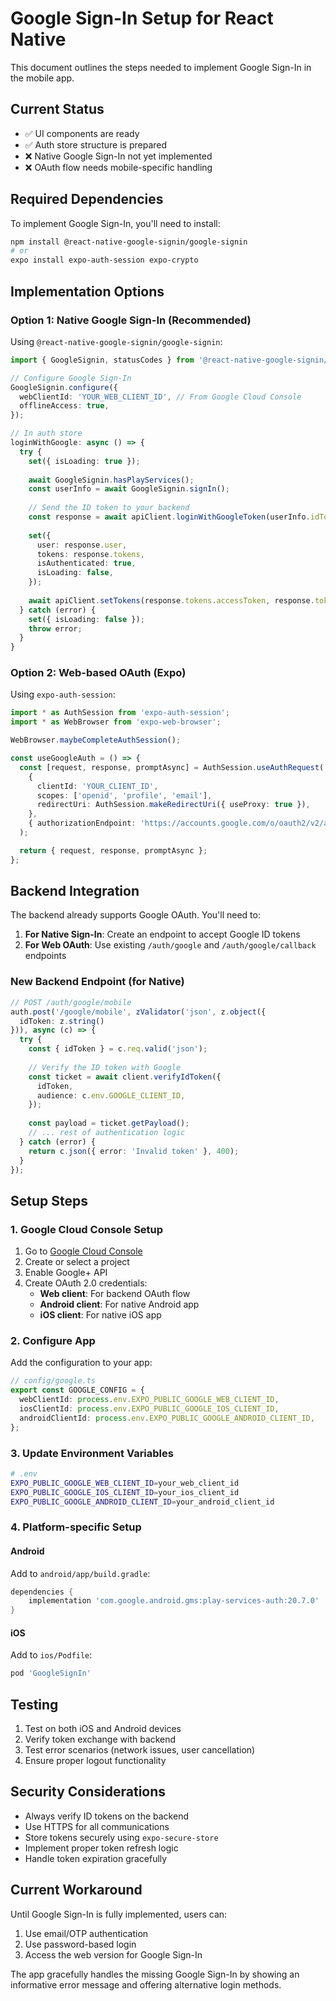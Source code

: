 # Google Sign-In Setup for React Native

This document outlines the steps needed to implement Google Sign-In in the mobile app.

## Current Status

- ✅ UI components are ready
- ✅ Auth store structure is prepared
- ❌ Native Google Sign-In not yet implemented
- ❌ OAuth flow needs mobile-specific handling

## Required Dependencies

To implement Google Sign-In, you'll need to install:

```bash
npm install @react-native-google-signin/google-signin
# or
expo install expo-auth-session expo-crypto
```

## Implementation Options

### Option 1: Native Google Sign-In (Recommended)

Using `@react-native-google-signin/google-signin`:

```typescript
import { GoogleSignin, statusCodes } from '@react-native-google-signin/google-signin';

// Configure Google Sign-In
GoogleSignin.configure({
  webClientId: 'YOUR_WEB_CLIENT_ID', // From Google Cloud Console
  offlineAccess: true,
});

// In auth store
loginWithGoogle: async () => {
  try {
    set({ isLoading: true });
    
    await GoogleSignin.hasPlayServices();
    const userInfo = await GoogleSignin.signIn();
    
    // Send the ID token to your backend
    const response = await apiClient.loginWithGoogleToken(userInfo.idToken);
    
    set({
      user: response.user,
      tokens: response.tokens,
      isAuthenticated: true,
      isLoading: false,
    });
    
    await apiClient.setTokens(response.tokens.accessToken, response.tokens.refreshToken);
  } catch (error) {
    set({ isLoading: false });
    throw error;
  }
}
```

### Option 2: Web-based OAuth (Expo)

Using `expo-auth-session`:

```typescript
import * as AuthSession from 'expo-auth-session';
import * as WebBrowser from 'expo-web-browser';

WebBrowser.maybeCompleteAuthSession();

const useGoogleAuth = () => {
  const [request, response, promptAsync] = AuthSession.useAuthRequest(
    {
      clientId: 'YOUR_CLIENT_ID',
      scopes: ['openid', 'profile', 'email'],
      redirectUri: AuthSession.makeRedirectUri({ useProxy: true }),
    },
    { authorizationEndpoint: 'https://accounts.google.com/o/oauth2/v2/auth' }
  );

  return { request, response, promptAsync };
};
```

## Backend Integration

The backend already supports Google OAuth. You'll need to:

1. **For Native Sign-In**: Create an endpoint to accept Google ID tokens
2. **For Web OAuth**: Use existing `/auth/google` and `/auth/google/callback` endpoints

### New Backend Endpoint (for Native)

```typescript
// POST /auth/google/mobile
auth.post('/google/mobile', zValidator('json', z.object({
  idToken: z.string()
})), async (c) => {
  try {
    const { idToken } = c.req.valid('json');
    
    // Verify the ID token with Google
    const ticket = await client.verifyIdToken({
      idToken,
      audience: c.env.GOOGLE_CLIENT_ID,
    });
    
    const payload = ticket.getPayload();
    // ... rest of authentication logic
  } catch (error) {
    return c.json({ error: 'Invalid token' }, 400);
  }
});
```

## Setup Steps

### 1. Google Cloud Console Setup

1. Go to [Google Cloud Console](https://console.cloud.google.com/)
2. Create or select a project
3. Enable Google+ API
4. Create OAuth 2.0 credentials:
   - **Web client**: For backend OAuth flow
   - **Android client**: For native Android app
   - **iOS client**: For native iOS app

### 2. Configure App

Add the configuration to your app:

```typescript
// config/google.ts
export const GOOGLE_CONFIG = {
  webClientId: process.env.EXPO_PUBLIC_GOOGLE_WEB_CLIENT_ID,
  iosClientId: process.env.EXPO_PUBLIC_GOOGLE_IOS_CLIENT_ID,
  androidClientId: process.env.EXPO_PUBLIC_GOOGLE_ANDROID_CLIENT_ID,
};
```

### 3. Update Environment Variables

```bash
# .env
EXPO_PUBLIC_GOOGLE_WEB_CLIENT_ID=your_web_client_id
EXPO_PUBLIC_GOOGLE_IOS_CLIENT_ID=your_ios_client_id
EXPO_PUBLIC_GOOGLE_ANDROID_CLIENT_ID=your_android_client_id
```

### 4. Platform-specific Setup

#### Android
Add to `android/app/build.gradle`:
```gradle
dependencies {
    implementation 'com.google.android.gms:play-services-auth:20.7.0'
}
```

#### iOS
Add to `ios/Podfile`:
```ruby
pod 'GoogleSignIn'
```

## Testing

1. Test on both iOS and Android devices
2. Verify token exchange with backend
3. Test error scenarios (network issues, user cancellation)
4. Ensure proper logout functionality

## Security Considerations

- Always verify ID tokens on the backend
- Use HTTPS for all communications
- Store tokens securely using `expo-secure-store`
- Implement proper token refresh logic
- Handle token expiration gracefully

## Current Workaround

Until Google Sign-In is fully implemented, users can:
1. Use email/OTP authentication
2. Use password-based login
3. Access the web version for Google Sign-In

The app gracefully handles the missing Google Sign-In by showing an informative error message and offering alternative login methods.